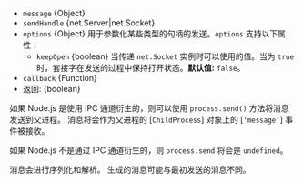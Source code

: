 <!-- YAML
added: v0.5.9
-->

* `message` {Object}
* `sendHandle` {net.Server|net.Socket}
* `options` {Object} 用于参数化某些类型的句柄的发送。`options` 支持以下属性：
  * `keepOpen` {boolean} 当传递 `net.Socket` 实例时可以使用的值。当为 `true` 时，套接字在发送的过程中保持打开状态。**默认值:** `false`。
* `callback` {Function}
* 返回: {boolean}

如果 Node.js 是使用 IPC 通道衍生的，则可以使用 `process.send()` 方法将消息发送到父进程。
消息将会作为父进程的 [`ChildProcess`] 对象上的 [`'message'`] 事件被接收。

如果 Node.js 不是通过 IPC 通道衍生的，则 `process.send` 将会是 `undefined`。

消息会进行序列化和解析。
生成的消息可能与最初发送的消息不同。

